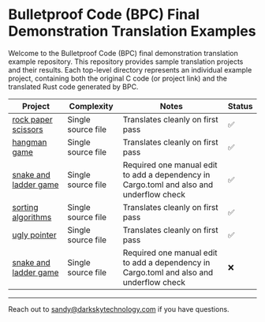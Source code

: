 # Bulletproof Code (BPC) Final Demonstration Translation Examples

Welcome to the Bulletproof Code (BPC) final demonstration translation example repository. This repository provides sample translation projects and their results. Each top-level directory represents an individual example project, containing both the original C code (or project link) and the translated Rust code generated by BPC. 

| Project  | Complexity | Notes | Status |
|-------|-----|--------------|------------|
| [rock paper scissors](https://github.com/darkskytechnology/BPC-final-demo/blob/main/rock_paper_scissors/notes.MD) | Single source file | Translates cleanly on first pass  | ✅ |
| [hangman game](https://github.com/darkskytechnology/BPC-final-demo/blob/main/hangman/notes.MD)  | Single source file  | Translates cleanly on first pass  | ✅ |
| [snake and ladder game](https://github.com/darkskytechnology/BPC-final-demo/blob/main/snake_and_ladder/notes.MD)  | Single source file  | Required one manual edit to add a dependency in Cargo.toml and also and underflow check  | ✅ |
| [sorting algorithms](https://github.com/darkskytechnology/BPC-final-demo/blob/main/sorting/notes.MD)  | Single source file  | Translates cleanly on first pass  | ✅ |
| [ugly pointer](https://github.com/darkskytechnology/BPC-final-demo/blob/main/ugly_pointer/notes.MD) | Single source file | Translates cleanly on first pass  | ✅ |
| [snake and ladder game](https://github.com/darkskytechnology/BPC-final-demo/blob/main/snake_and_ladder/notes.MD)  | Single source file  | Required one manual edit to add a dependency in Cargo.toml and also and underflow check  | ❌ |


---

Reach out to sandy@darkskytechnology.com if you have questions. 

